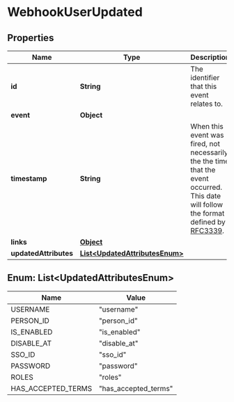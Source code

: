 

# WebhookUserUpdated


## Properties

| Name | Type | Description | Notes |
|------------ | ------------- | ------------- | -------------|
|**id** | **String** | The identifier that this event relates to. |  [optional] |
|**event** | **Object** |  |  [optional] |
|**timestamp** | **String** | When this event was fired, not necessarily the the time that the event occurred. This date will follow the format defined by [RFC3339](https://tools.ietf.org/html/rfc3339#section-5.6). |  [optional] |
|**links** | [**Object**](Object.md) |  |  [optional] |
|**updatedAttributes** | [**List&lt;UpdatedAttributesEnum&gt;**](#List&lt;UpdatedAttributesEnum&gt;) |  |  [optional] |



## Enum: List&lt;UpdatedAttributesEnum&gt;

| Name | Value |
|---- | -----|
| USERNAME | &quot;username&quot; |
| PERSON_ID | &quot;person_id&quot; |
| IS_ENABLED | &quot;is_enabled&quot; |
| DISABLE_AT | &quot;disable_at&quot; |
| SSO_ID | &quot;sso_id&quot; |
| PASSWORD | &quot;password&quot; |
| ROLES | &quot;roles&quot; |
| HAS_ACCEPTED_TERMS | &quot;has_accepted_terms&quot; |



